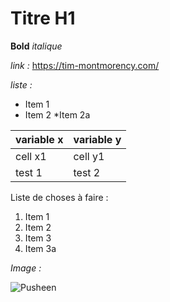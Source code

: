 # Titre H1

**Bold** 
*italique*

*link :*
https://tim-montmorency.com/

*liste :*
* Item 1
* Item 2
  *Item 2a
  
variable x | variable y
---------- | ----------
cell x1 | cell y1
test 1 | test 2

Liste de choses à faire :
1. Item 1
2. Item 2
3. Item 3
  3. Item 3a
 
*Image :*

![Pusheen](https://pusheen.com/wp-content/uploads/2020/12/What-Sweet-Quiz-SocialResults_Donut-1-e1608220861325.jpg)
